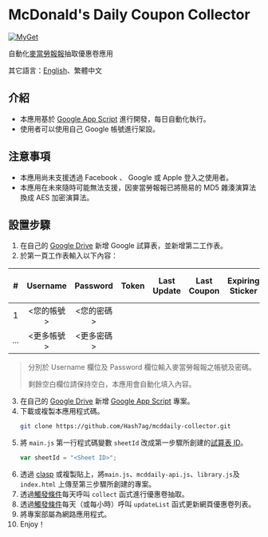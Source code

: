 # McDonald's Daily Coupon Collector
[![MyGet](https://img.shields.io/github/license/Hash7ag/mcddaily-collector)](https://github.com/Hash7ag/mcddaily-collector/blob/master/LICENSE)

自動化[麥當勞報報](https://www.mcdonalds.com.tw/tw/ch/promotion/news_mcddaily.html)抽取優惠卷應用

其它語言：[English](README.md)、繁體中文

## 介紹
- 本應用基於 [Google App Script](https://www.google.com/script/start/) 進行開發，每日自動化執行。
- 使用者可以使用自己 Google 帳號進行架設。

## 注意事項
- 本應用尚未支援透過 Facebook 、 Google 或 Apple 登入之使用者。
- 本應用在未來隨時可能無法支援，因麥當勞報報已將簡易的 MD5 雜湊演算法換成 AES 加密演算法。

## 設置步驟
1. 在自己的 [Google Drive](http://drive.google.com/) 新增 Google 試算表，並新增第二工作表。
2. 於第一頁工作表輸入以下內容：

|   #   |   Username   |   Password   | Token | Last Update | Last Coupon | Expiring Sticker | Next Month Sticker |
| :---: | :----------: | :----------: | :---: | :---------: | :---------: | :--------------: | :----------------: |
|   1   | \<您的帳號\> | \<您的密碼\> |       |             |             |                  |                    |
|  ...  | \<更多帳號\> | \<更多密碼\> |       |             |             |                  |                    |
> 分別於 Username 欄位及 Password 欄位輸入麥當勞報報之帳號及密碼。
> 
> 剩餘空白欄位請保持空白，本應用會自動化填入內容。
3. 在自己的 [Google Drive](http://drive.google.com/) 新增 [Google App Script](https://www.google.com/script/start/) 專案。
4. 下載或複製本應用程式碼。
    ```sh
    git clone https://github.com/Hash7ag/mcddaily-collector.git
    ```
5. 將 `main.js` 第一行程式碼變數 `sheetId` 改成第一步驟所創建的[試算表 ID](https://developers.google.com/sheets/api/guides/concepts#spreadsheet_id)。
    ```javascript
    var sheetId = "<Sheet ID>";
    ```
6. 透過 [clasp](https://github.com/google/clasp) 或複製貼上，將`main.js`、`mcddaily-api.js`、`library.js`及`index.html` 上傳至第三步驟所創建的專案。
7. 透過[觸發條件](https://developers.google.com/apps-script/guides/triggers/installable#managing_triggers_manually)每天呼叫 `collect` 函式進行優惠卷抽取。
8. 透過[觸發條件](https://developers.google.com/apps-script/guides/triggers/installable#managing_triggers_manually)每天（或每小時）呼叫 `updateList` 函式更新網頁優惠卷列表。
9. 將專案部屬為網路應用程式。
10. Enjoy！